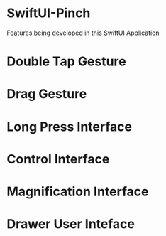 # SwiftUI-Pinch

Features being developed in this SwiftUI Application

# Double Tap Gesture
# Drag Gesture
# Long Press Interface
# Control Interface 
# Magnification Interface 
# Drawer User Inteface 
